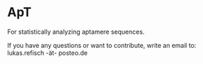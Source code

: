 # ApT
For statistically analyzing aptamere sequences.

If you have any questions or want to contribute, write an email to: lukas.refisch -ät- posteo.de
